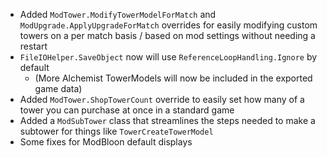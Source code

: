 - Added `ModTower.ModifyTowerModelForMatch` and `ModUpgrade.ApplyUpgradeForMatch` overrides for easily modifying custom
  towers on a per match basis / based on mod settings without needing a restart
- `FileIOHelper.SaveObject` now will use `ReferenceLoopHandling.Ignore` by default
    - (More Alchemist TowerModels will now be included in the exported game data)
- Added `ModTower.ShopTowerCount` override to easily set how many of a tower you can purchase at once in a standard game
- Added a `ModSubTower` class that streamlines the steps needed to make a subtower for things like `TowerCreateTowerModel`
- Some fixes for ModBloon default displays